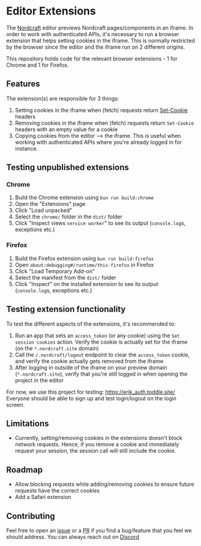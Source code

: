 # Editor Extensions

The [Nordcraft](https://nordcraft.com?utm_source=github) editor previews Nordcraft pages/components in an iframe. In order to work with authenticated APIs, it's necessary to run a browser extension that helps setting cookies in the iframe. This is normally restricted by the browser since the editor and the iframe run on 2 different origins.

This repository holds code for the relevant browser extensions - 1 for Chrome and 1 for Firefox.

## Features

The extension(s) are responsible for 3 things:

1. Setting cookies in the iframe when (fetch) requests return [Set-Cookie](https://developer.mozilla.org/en-US/docs/Web/HTTP/Headers/Set-Cookie) headers
2. Removing cookies in the iframe when (fetch) requests return `Set-Cookie` headers with an empty value for a cookie
3. Copying cookies from the editor --> the iframe. This is useful when working with authenticated APIs where you're already logged in for instance.

## Testing unpublished extensions

### Chrome

1. Build the Chrome extension using `bun run build:chrome`
2. Open the "Extensions" page
3. Click "Load unpacked"
4. Select the `chrome/` folder in the `dist/` folder
5. Click "Inspect views `service worker`" to see its output (`console.log`s, exceptions etc.)

### Firefox

1. Build the Firefox extension using `bun run build:firefox`
2. Open `about:debugging#/runtime/this-firefox` in Firefox
3. Click "Load Temporary Add-on"
4. Select the manifest from the `dist/` folder
5. Click "Inspect" on the installed extension to see its output (`console.log`s, exceptions etc.)

## Testing extension functionality

To test the different aspects of the extensions, it's recommended to:

1. Run an app that sets an `access_token` (or any cookie) using the `Set session cookies` action. Verify the cookie is actually set for the iframe (on the `*.nordcraft.site` domain)
2. Call the `/.nordcraft/logout` endpoint to clear the `access_token` cookie, and verify the cookie actually gets removed from the iframe
3. After logging in outside of the iframe on your preview domain (`*.nordcraft.site`), verify that you're still logged in when opening the project in the editor

For now, we use this project for testing: https://erik_auth.toddle.site/
Everyone should be able to sign up and test login/logout on the login screen.

## Limitations

- Currently, setting/removing cookies in the extensions doesn't block network requests. Hence, if you remove a cookie and immediately request your session, the session call will still include the cookie.

## Roadmap

- Allow blocking requests while adding/removing cookies to ensure future requests have the correct cookies
- Add a Safari extension

## Contributing

Feel free to open an [issue](/issues) or a [PR](/pulls) if you find a bug/feature that you feel we should address. You can always reach out on [Discord](https://discord.com/invite/QcFjjXU3E7)
